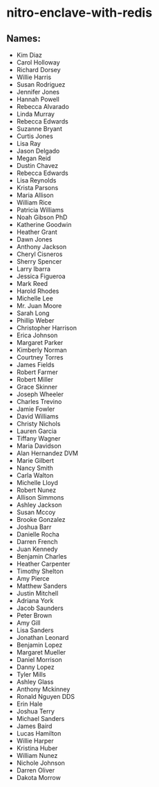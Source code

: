 # nitro-enclave-with-redis

## Names:
- Kim Diaz
- Carol Holloway
- Richard Dorsey
- Willie Harris
- Susan Rodriguez
- Jennifer Jones
- Hannah Powell
- Rebecca Alvarado
- Linda Murray
- Rebecca Edwards
- Suzanne Bryant
- Curtis Jones
- Lisa Ray
- Jason Delgado
- Megan Reid
- Dustin Chavez
- Rebecca Edwards
- Lisa Reynolds
- Krista Parsons
- Maria Allison
- William Rice
- Patricia Williams
- Noah Gibson PhD
- Katherine Goodwin
- Heather Grant
- Dawn Jones
- Anthony Jackson
- Cheryl Cisneros
- Sherry Spencer
- Larry Ibarra
- Jessica Figueroa
- Mark Reed
- Harold Rhodes
- Michelle Lee
- Mr. Juan Moore
- Sarah Long
- Phillip Weber
- Christopher Harrison
- Erica Johnson
- Margaret Parker
- Kimberly Norman
- Courtney Torres
- James Fields
- Robert Farmer
- Robert Miller
- Grace Skinner
- Joseph Wheeler
- Charles Trevino
- Jamie Fowler
- David Williams
- Christy Nichols
- Lauren Garcia
- Tiffany Wagner
- Maria Davidson
- Alan Hernandez DVM
- Marie Gilbert
- Nancy Smith
- Carla Walton
- Michelle Lloyd
- Robert Nunez
- Allison Simmons
- Ashley Jackson
- Susan Mccoy
- Brooke Gonzalez
- Joshua Barr
- Danielle Rocha
- Darren French
- Juan Kennedy
- Benjamin Charles
- Heather Carpenter
- Timothy Shelton
- Amy Pierce
- Matthew Sanders
- Justin Mitchell
- Adriana York
- Jacob Saunders
- Peter Brown
- Amy Gill
- Lisa Sanders
- Jonathan Leonard
- Benjamin Lopez
- Margaret Mueller
- Daniel Morrison
- Danny Lopez
- Tyler Mills
- Ashley Glass
- Anthony Mckinney
- Ronald Nguyen DDS
- Erin Hale
- Joshua Terry
- Michael Sanders
- James Baird
- Lucas Hamilton
- Willie Harper
- Kristina Huber
- William Nunez
- Nichole Johnson
- Darren Oliver
- Dakota Morrow